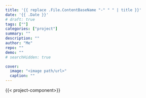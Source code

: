 ```yaml
---
title: '{{ replace .File.ContentBaseName "-" " " | title }}'
date: '{{ .Date }}'
# draft: true 
tags: [""]
categories: ["project"]
summary: ""
description: ""
author: "Me"
repo: ""
demo: ""
# searchHidden: true

cover:
  image: "<image path/url>"
  caption: ""
---
```

{{< project-component>}}
